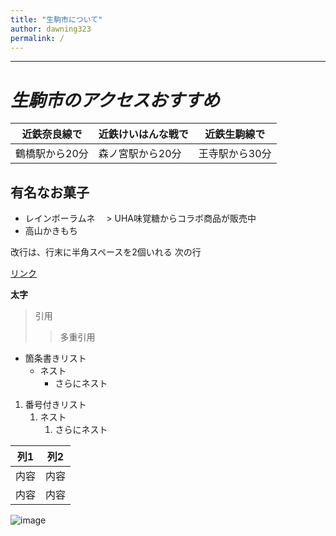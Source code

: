 ```yaml
---
title: "生駒市について"
author: dawning323
permalink: /
---
```







---

# *生駒市のアクセスおすすめ*
| 近鉄奈良線で | 近鉄けいはんな戦で  | 近鉄生駒線で |
|-----|-----|-----|
| 鶴橋駅から20分 |  森ノ宮駅から20分  |王寺駅から30分|
## 有名なお菓子
- レインボーラムネ
　> UHA味覚糖からコラボ商品が販売中
- 高山かきもち



改行は、行末に半角スペースを2個いれる
次の行

[リンク](https://www.google.co.jp/)

**太字**

> 引用
>> 多重引用


- 箇条書きリスト
  - ネスト
    - さらにネスト


1. 番号付きリスト
   1. ネスト
      1. さらにネスト


| 列1  | 列2  |
|-----|-----|
| 内容  | 内容  |
| 内容  | 内容  |

![image](/GHPages_WebSite/assets/images/logo-150.png)
